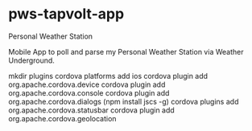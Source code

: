 # pws-tapvolt-app
Personal Weather Station

Mobile App to poll and parse my Personal Weather Station via Weather Underground.

mkdir plugins
cordova platforms add ios
cordova plugin add org.apache.cordova.device
cordova plugin add org.apache.cordova.console
cordova plugin add org.apache.cordova.dialogs
(npm install jscs -g)
cordova plugins add org.apache.cordova.statusbar
cordova plugin add org.apache.cordova.geolocation


